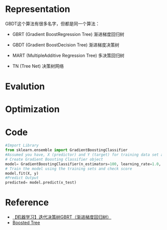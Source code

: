# Representation

GBDT这个算法有很多名字，但都是同一个算法：

- GBRT (Gradient BoostRegression Tree) 渐进梯度回归树

- GBDT (Gradient BoostDecision Tree) 渐进梯度决策树

- MART (MultipleAdditive Regression Tree) 多决策回归树

- TN (Tree Net) 决策树网络


# Evalution

# Optimization

# Code

```python
#Import Library
from sklearn.ensemble import GradientBoostingClassifier
#Assumed you have, X (predictor) and Y (target) for training data set and x_test(predictor) of test_dataset
# Create Gradient Boosting Classifier object
model= GradientBoostingClassifier(n_estimators=100, learning_rate=1.0, max_depth=1, random_state=0)
# Train the model using the training sets and check score
model.fit(X, y)
#Predict Output
predicted= model.predict(x_test)
```

# Reference

* [【机器学习】迭代决策树GBRT（渐进梯度回归树）](http://blog.csdn.net/dianacody/article/details/40688783)
* [Boosted Tree](http://www.52cs.org/?p=429)

